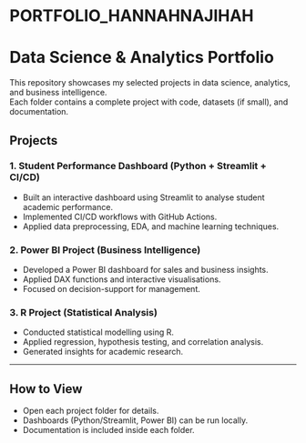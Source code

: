 # PORTFOLIO_HANNAHNAJIHAH
# Data Science & Analytics Portfolio

This repository showcases my selected projects in data science, analytics, and business intelligence.  
Each folder contains a complete project with code, datasets (if small), and documentation.

## Projects

### 1. Student Performance Dashboard (Python + Streamlit + CI/CD)
- Built an interactive dashboard using Streamlit to analyse student academic performance.  
- Implemented CI/CD workflows with GitHub Actions.  
- Applied data preprocessing, EDA, and machine learning techniques.

### 2. Power BI Project (Business Intelligence)
- Developed a Power BI dashboard for sales and business insights.  
- Applied DAX functions and interactive visualisations.  
- Focused on decision-support for management.

### 3. R Project (Statistical Analysis)
- Conducted statistical modelling using R.  
- Applied regression, hypothesis testing, and correlation analysis.  
- Generated insights for academic research.

---

## How to View
- Open each project folder for details.  
- Dashboards (Python/Streamlit, Power BI) can be run locally.  
- Documentation is included inside each folder.

